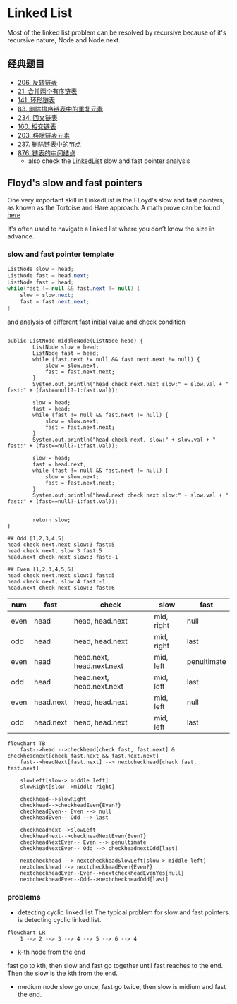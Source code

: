 # Linked List

Most of the linked list problem can be resolved by recursive because of it's recursive nature, Node and Node.next.

## 经典题目
* [206. 反转链表](./206-reverse-linked-list/)
* [21. 合并两个有序链表](./21.merge-two-sorted-lists)
* [141. 环形链表](./141.linked-list-cycle/)
* [83. 删除排序链表中的重复元素](./83.remove-duplicates-from-sorted-list)
* [234. 回文链表](./234-palindrome-linked-list/234.md)
* [160. 相交链表](./160.intersection-of-two-linked-lists/)
* [203. 移除链表元素](./203.remove-linked-list-elements)
* [237. 删除链表中的节点](./237.delete-node-in-a-linked-list)
* [876. 链表的中间结点](./876.middle-of-the-linked-list)
    * also check the [LinkedList](./LinkedList.md) slow and fast pointer analysis

## Floyd's slow and fast pointers
One very important skill in LinkedList is the FLoyd's slow and fast pointers, as known as the Tortoise and Hare approach.
A math prove can be found [here](https://drive.google.com/file/d/1AUZpYvtZgtVVGw5SvxlPVfh_hehIiIEf/view)

It's often used to navigate a linked list where you don’t know the size in advance.
### slow and fast pointer template

```java
ListNode slow = head;
ListNode fast = head.next;
ListNode fast = head;
while(fast != null && fast.next != null) {
    slow = slow.next;
    fast = fast.next.next;
}
```

and analysis of different fast initial value and check condition
```

public ListNode middleNode(ListNode head) {
        ListNode slow = head;
        ListNode fast = head;
        while (fast.next != null && fast.next.next != null) {
            slow = slow.next;
            fast = fast.next.next;
        }
        System.out.println("head check next.next slow:" + slow.val + " fast:" + (fast==null?-1:fast.val));

        slow = head;
        fast = head;
        while (fast != null && fast.next != null) {
            slow = slow.next;
            fast = fast.next.next;
        }
        System.out.println("head check next, slow:" + slow.val + " fast:" + (fast==null?-1:fast.val));

        slow = head;
        fast = head.next;
        while (fast != null && fast.next != null) {
            slow = slow.next;
            fast = fast.next.next;
        }
        System.out.println("head.next check next slow:" + slow.val + " fast:" + (fast==null?-1:fast.val));


        return slow;
}

## Odd [1,2,3,4,5]
head check next.next slow:3 fast:5
head check next, slow:3 fast:5
head.next check next slow:3 fast:-1

## Even [1,2,3,4,5,6]
head check next.next slow:3 fast:5
head check next, slow:4 fast:-1
head.next check next slow:3 fast:6

```

| num| fast | check |  slow | fast |
|-----|------|-------| ------| -----|
| even | head | head, head.next | mid, right | null |
| odd | head | head, head.next | mid, right | last |
| even | head | head.next, head.next.next | mid, left | penultimate |
| odd | head | head.next, head.next.next | mid, left | last |
| even | head.next | head, head.next | mid, left | null |
| odd | head.next | head, head.next | mid, left | last |

```mermaid
flowchart TB
    fast-->head -->checkhead[check fast, fast.next] & checkheadnext[check fast.next && fast.next.next]
    fast-->headNext[fast.next] --> nextcheckhead[check fast, fast.next]

    slowLeft[slow-> middle left] 
    slowRight[slow ->middle right]

    checkhead-->slowRight
    checkhead-->checkheadEven{Even?}
    checkheadEven-- Even --> null
    checkheadEven-- Odd --> last

    checkheadnext-->slowLeft
    checkheadnext-->checkheadNextEven{Even?}
    checkheadNextEven-- Even --> penultimate
    checkheadNextEven-- Odd --> checkheadnextOdd[last]

    nextcheckhead --> nextcheckheadSlowLeft[slow-> middle left]
    nextcheckhead --> nextcheckheadEven{Even?}
    nextcheckheadEven--Even-->nextcheckheadEvenYes{null}
    nextcheckheadEven--Odd-->nextcheckheadOdd[last]

```
### problems
*  detecting cyclic linked list
The typical problem for slow and fast pointers is detecting cyclic linked list. 


```mermaid
flowchart LR
    1 --> 2 --> 3 --> 4 --> 5 --> 6 --> 4
```

* k-th node from the end

fast go to kth, then slow and fast go together until fast reaches to the end. Then the slow is the kth from the end.

* medium node
slow go once, fast go twice, then slow is midium and fast the end.


